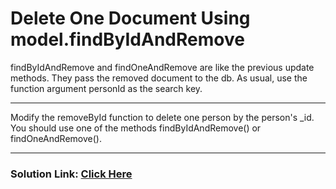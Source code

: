 # Delete One Document Using model.findByIdAndRemove

findByIdAndRemove and findOneAndRemove are like the previous update methods. They pass the removed document to the db. As usual, use the function argument personId as the search key.

---

Modify the removeById function to delete one person by the person's \_id. You should use one of the methods findByIdAndRemove() or findOneAndRemove().

---

### Solution Link: [Click Here](https://boilerplate-mongomongoose.certified2003.repl.co)
